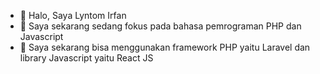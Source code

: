 - 👋 Halo, Saya Lyntom Irfan
- 👀 Saya sekarang sedang fokus pada bahasa pemrograman PHP dan Javascript
- 🌱 Saya sekarang bisa menggunakan framework PHP yaitu Laravel
  dan library Javascript yaitu React JS
